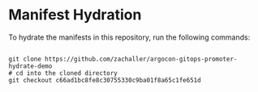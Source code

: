 
# Manifest Hydration

To hydrate the manifests in this repository, run the following commands:

```shell

git clone https://github.com/zachaller/argocon-gitops-promoter-hydrate-demo
# cd into the cloned directory
git checkout c66ad1bc8fe8c30755330c9ba01f8a65c1fe651d
```
